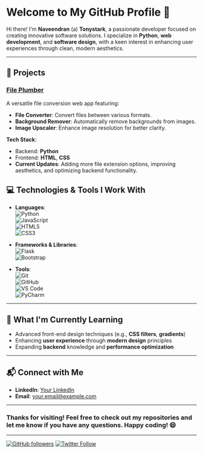 # Welcome to My GitHub Profile 👋

Hi there! I'm **Naveendran** (a) **Tonystark**, a passionate developer focused on creating innovative software solutions. I specialize in **Python**, **web development**, and **software design**, with a keen interest in enhancing user experiences through clean, modern aesthetics.

---

## 🚀 Projects

### [**File Plumber**](https://github.com/YourUsername/FilePlumber)
A versatile file conversion web app featuring:
- **File Converter**: Convert files between various formats.
- **Background Remover**: Automatically remove backgrounds from images.
- **Image Upscaler**: Enhance image resolution for better clarity.

**Tech Stack**:  
- Backend: **Python**
- Frontend: **HTML**, **CSS**  
- **Current Updates**: Adding more file extension options, improving aesthetics, and optimizing backend functionality.


## 💻 Technologies & Tools I Work With

- **Languages**:  
  ![Python](https://img.shields.io/badge/Python-3776AB?style=flat&logo=python&logoColor=white)  
  ![JavaScript](https://img.shields.io/badge/JavaScript-F7DF1E?style=flat&logo=javascript&logoColor=black)  
  ![HTML5](https://img.shields.io/badge/HTML5-E34F26?style=flat&logo=html5&logoColor=white)  
  ![CSS3](https://img.shields.io/badge/CSS3-1572B6?style=flat&logo=css3&logoColor=white)

- **Frameworks & Libraries**:  
  ![Flask](https://img.shields.io/badge/Flask-000000?style=flat&logo=flask&logoColor=white)  
  ![Bootstrap](https://img.shields.io/badge/Bootstrap-563D7C?style=flat&logo=bootstrap&logoColor=white)

- **Tools**:  
  ![Git](https://img.shields.io/badge/Git-F05032?style=flat&logo=git&logoColor=white)  
  ![GitHub](https://img.shields.io/badge/GitHub-181717?style=flat&logo=github&logoColor=white)  
  ![VS Code](https://img.shields.io/badge/VS%20Code-007ACC?style=flat&logo=visualstudiocode&logoColor=white)  
  ![PyCharm](https://img.shields.io/badge/PyCharm-000000?style=flat&logo=pycharm&logoColor=white)

---

## 🌱 What I'm Currently Learning
- Advanced front-end design techniques (e.g., **CSS filters**, **gradients**)
- Enhancing **user experience** through **modern design** principles
- Expanding **backend** knowledge and **performance optimization**

---

## 📬 Connect with Me
- **LinkedIn**: [Your LinkedIn](https://www.linkedin.com/in/yourusername)
- **Email**: [your.email@example.com](mailto:your.email@example.com)

---

### Thanks for visiting! Feel free to check out my repositories and let me know if you have any questions. Happy coding! 😄

---

<!-- Badges Section for extra aesthetic touch -->
[![GitHub followers](https://img.shields.io/github/followers/yourusername?label=Follow&style=social)](https://github.com/yourusername)
[![Twitter Follow](https://img.shields.io/twitter/follow/yourusername?style=social)](https://twitter.com/yourusername)
